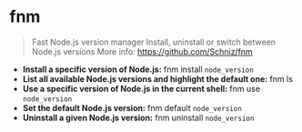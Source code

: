 # fnm
> Fast Node.js version manager
> Install, uninstall or switch between Node.js versions
> More info: <https://github.com/Schniz/fnm>
- **Install a specific version of Node.js:**
fnm install `node_version`
- **List all available Node.js versions and highlight the default one:**
fnm ls
- **Use a specific version of Node.js in the current shell:**
fnm use `node_version`
- **Set the default Node.js version:**
fnm default `node_version`
- **Uninstall a given Node.js version:**
fnm uninstall `node_version`
